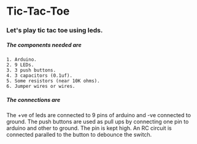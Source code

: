 # Tic-Tac-Toe
### Let's play tic tac toe using leds.

##### The components needed are
    1. Arduino.
    2. 9 LEDs.
    3. 3 push buttons.
    4. 3 capacitors (0.1uf).
    5. Some resistors (near 10K ohms).
    6. Jumper wires or wires.

##### The connections are
The +ve of leds are connected to 9 pins of arduino and -ve connected to ground.
The push buttons are used as pull ups by connecting one pin to arduino and other to ground. The pin is kept high. An RC circuit is connected paralled to the button to debounce the switch.
